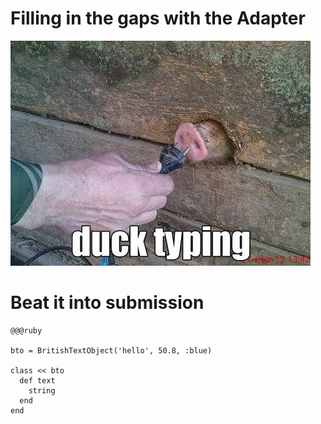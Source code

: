 # Filling in the gaps with the Adapter

![If it looks like a duck, quacks like a duck...](./duck_typing.jpg)



# Beat it into submission

~~~
@@@ruby

bto = BritishTextObject('hello', 50.8, :blue)

class << bto
  def text
    string
  end
end
~~~
